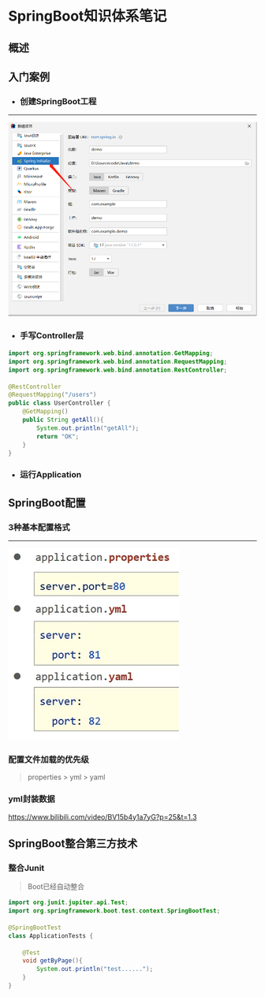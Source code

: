 # SpringBoot知识体系笔记

## 概述



## 入门案例

- ### 创建SpringBoot工程

------

<img src="PictureFile/【SpringBoot】从复杂到简洁.assets/image-20220718103722515.png" alt="image-20220718103722515" style="zoom: 67%;" />

- ### 手写Controller层

```java
import org.springframework.web.bind.annotation.GetMapping;
import org.springframework.web.bind.annotation.RequestMapping;
import org.springframework.web.bind.annotation.RestController;

@RestController
@RequestMapping("/users")
public class UserController {
    @GetMapping()
    public String getAll(){
        System.out.println("getAll");
        return "OK";
    }
}
```

- ### 运行Application

## SpringBoot配置

### 3种基本配置格式

------

![image-20220718104234297](PictureFile/【SpringBoot】从复杂到简洁.assets/image-20220718104234297.png)



###  配置文件加载的优先级

> properties > yml > yaml

###   yml封装数据

https://www.bilibili.com/video/BV15b4y1a7yG?p=25&t=1.3

## SpringBoot整合第三方技术

### 整合Junit

> Boot已经自动整合 

```java
import org.junit.jupiter.api.Test;
import org.springframework.boot.test.context.SpringBootTest;

@SpringBootTest
class ApplicationTests {

    @Test
    void getByPage(){
        System.out.println("test......");
    }
}
```

